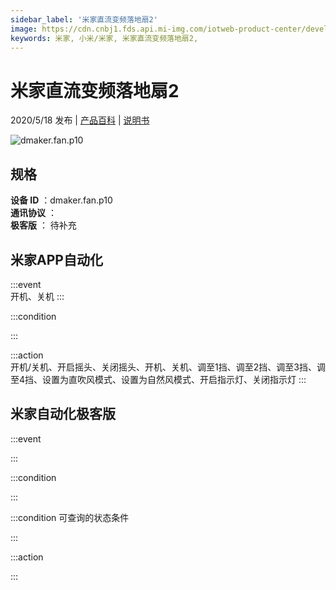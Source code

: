 ```yaml
---
sidebar_label: '米家直流变频落地扇2'
image: https://cdn.cnbj1.fds.api.mi-img.com/iotweb-product-center/developer_1583804782445dR5qAUrG.png?GalaxyAccessKeyId=AKVGLQWBOVIRQ3XLEW&Expires=9223372036854775807&Signature=4TPxre3cA22OIyrC3wr43NwjXv0=
keywords: 米家, 小米/米家, 米家直流变频落地扇2, 
---
```

# 米家直流变频落地扇2

2020/5/18 发布 | [产品百科](https://home.mi.com/webapp/content/baike/product/index.html?model=dmaker.fan.p10/) | [说明书](https://home.mi.com/views/introduction.html?model=dmaker.fan.p10&region=cn)

![dmaker.fan.p10](https://cdn.cnbj1.fds.api.mi-img.com/iotweb-product-center/developer_1583804782445dR5qAUrG.png?GalaxyAccessKeyId=AKVGLQWBOVIRQ3XLEW&Expires=9223372036854775807&Signature=4TPxre3cA22OIyrC3wr43NwjXv0=)

## 规格  
> 
**设备 ID** ：dmaker.fan.p10  
**通讯协议** ：  
**极客版**  ： 待补充 


## 米家APP自动化  

:::event  
开机、关机
:::

:::condition  

:::

:::action   
开机/关机、开启摇头、关闭摇头、开机、关机、调至1挡、调至2挡、调至3挡、调至4挡、设置为直吹风模式、设置为自然风模式、开启指示灯、关闭指示灯
:::

## 米家自动化极客版  

:::event  

:::

:::condition  

:::

:::condition 可查询的状态条件  

:::

:::action  

:::

        
